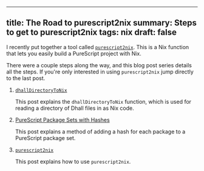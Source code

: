------------------------------------------------------
title: The Road to purescript2nix
summary: Steps to get to purescript2nix
tags: nix
draft: false
------------------------------------------------------

I recently put together a tool called
[`purescript2nix`](https://github.com/cdepillabout/purescript2nix).
This is a Nix function that lets you easily build a PureScript project with
Nix.

There were a couple steps along the way, and this blog post series details all
the steps.  If you're only interested in using `purescript2nix` jump directly
to the last post.

1.  [`dhallDirectoryToNix`](./2021-12-20-dhallDirectoryToNix)

    This post explains the `dhallDirectoryToNix` function, which is used for
    reading a directory of Dhall files in as Nix code.

2.  [PureScript Package Sets with Hashes](./2021-12-20-purescript-package-set-with-hashes)

    This post explains a method of adding a hash for each package to a
    PureScript package set.

3.  [`purescript2nix`](./2021-12-20-purescript2nix.md)

    This post explains how to use `purescript2nix`.
